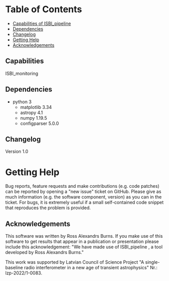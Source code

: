 # Table of Contents
- [Capabilities of ISBI_pipeline](#capabilities)
- [Dependencies](#dependencies)
- [Changelog](#changelog)
- [Getting Help](#getting-help)
- [Acknowledgements](#acknowledgements)
  
## Capabilities
ISBI_monitoring 

## Dependencies
- python 3
  - matplotlib 3.34
  - astropy 4.1
  - numpy 1.19.5
  - configparser 5.0.0
    


## Changelog
Version 1.0

# Getting Help

Bug reports, feature requests and make contributions (e.g. code patches) can be reported by opening a &quot;new issue&quot; ticket on GitHub. Please give as much information (e.g. the software component, version) as you can in the ticket. For bugs, it is extremely useful if a small self-contained code snippet that reproduces the problem is provided.

## Acknowledgements
This software was written by Ross Alexandrs Burns. If you make use of this software to get results that appear in a publication or presentation please include this acknowledgement: &quot;We have made use of ISBI_pipeline
, a tool developed by Ross Alexandrs Burns.&quot;

This work was supported by Latvian Council of Science Project "A single-baseline radio interferometer in a new age of transient astrophysics" Nr.: lzp-2022/1-0083.

